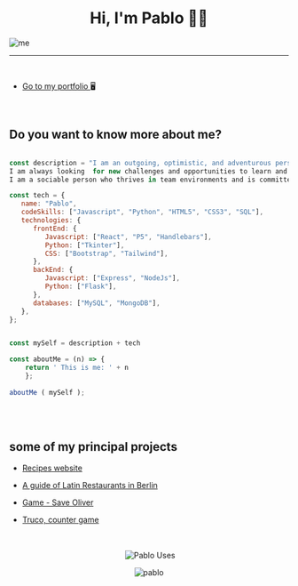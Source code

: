 

<h1 align="center">Hi, I'm Pablo 👨‍💻</h1>

![me](https://user-images.githubusercontent.com/80485682/215364549-dff0f41e-c250-4add-903b-b615e7536b4e.png)
___

<br>

* [Go to my portfolio ](https://pablocigoy.com/ "My portfolio") 🖥️





<br>

## Do you want to know more about me?

~~~ javascript

const description = "I am an outgoing, optimistic, and adventurous person with a passion for web development. 
I am always looking  for new challenges and opportunities to learn and grow.
I am a sociable person who thrives in team environments and is committed to constantly improving.";

const tech = {
   name: "Pablo",
   codeSkills: ["Javascript", "Python", "HTML5", "CSS3", "SQL"],
   technologies: {
      frontEnd: {
         Javascript: ["React", "P5", "Handlebars"],
         Python: ["Tkinter"],
         CSS: ["Bootstrap", "Tailwind"],
      },
      backEnd: {
         Javascript: ["Express", "NodeJs"],
         Python: ["Flask"],
      },
      databases: ["MySQL", "MongoDB"],
   },
};


const mySelf = description + tech

const aboutMe = (n) => {
    return ' This is me: ' + n
    };
    
aboutMe ( mySelf );

~~~

</br>



<br>


## some of my principal projects

* [Recipes website](https://be-chef.netlify.app/ "A website created in React where you can login, create, read, upload and delete recipes.")

* [A guide of Latin Restaurants in Berlin](https://sabor-latino.cyclic.app/ "You can login create new restaurants and descriptions, also you can see all the restaurants in the city")

* [Game - Save Oliver](https://pablo-mdz.github.io/Game-P5-Shooting/ "On this game you have to save Oliver from the spiders and mouses")

* [Truco, counter game](https://dulcet-pudding-105e47.netlify.app/ "A simple counter for the Truco game")


<br>





<p align="center">&nbsp;<img align="center" src="https://github-readme-stats.vercel.app/api?username=Pablo-Mdz&show_icons=true&locale=en&theme=dark" alt="Pablo Uses" /></p>

<p align="center"><img align="center" src="https://github-readme-streak-stats.herokuapp.com/?user=Pablo-Mdz&theme=dark" alt="pablo" /></p>
  </div>
  

